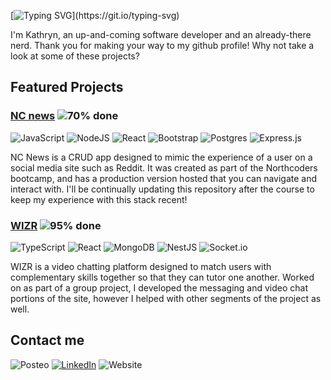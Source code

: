 [![Typing SVG](https://readme-typing-svg.demolab.com?font=Finlandica&size=30&pause=1000&color=FFCB12&vCenter=true&repeat=false&width=435&lines=Hello%2C+world!)](https://git.io/typing-svg)  

I'm Kathryn, an up-and-coming software developer and an already-there nerd. Thank you for making your way to my github profile! Why not take a look at some of these projects?

## Featured Projects

### [NC news](https://gentle-rabanadas-6dbca4.netlify.app/) ![70% done](https://markdone.org/progress/70.png)

![JavaScript](https://img.shields.io/badge/javascript-%23323330.svg?style=for-the-badge&logo=javascript&logoColor=%23F7DF1E)
![NodeJS](https://img.shields.io/badge/node.js-6DA55F?style=for-the-badge&logo=node.js&logoColor=white)
![React](https://img.shields.io/badge/react-%2320232a.svg?style=for-the-badge&logo=react&logoColor=%2361DAFB)
![Bootstrap](https://img.shields.io/badge/bootstrap-%238511FA.svg?style=for-the-badge&logo=bootstrap&logoColor=white)
![Postgres](https://img.shields.io/badge/postgres-%23316192.svg?style=for-the-badge&logo=postgresql&logoColor=white)
![Express.js](https://img.shields.io/badge/express.js-%23404d59.svg?style=for-the-badge&logo=express&logoColor=%2361DAFB)  

NC News is a CRUD app designed to mimic the experience of a user on a social media site such as Reddit. It was created as part of the Northcoders bootcamp, and has a production version hosted that you can navigate and interact with. I'll be continually updating this repository after the course to keep my experience with this stack recent!  


### [WIZR](https://heroic-hotteok-38d31a.netlify.app/) ![95% done](https://markdone.org/progress/95.png)    

![TypeScript](https://img.shields.io/badge/typescript-%23007ACC.svg?style=for-the-badge&logo=typescript&logoColor=white)
![React](https://img.shields.io/badge/react-%2320232a.svg?style=for-the-badge&logo=react&logoColor=%2361DAFB)
![MongoDB](https://img.shields.io/badge/MongoDB-%234ea94b.svg?style=for-the-badge&logo=mongodb&logoColor=white)
![NestJS](https://img.shields.io/badge/nestjs-%23E0234E.svg?style=for-the-badge&logo=nestjs&logoColor=white)
![Socket.io](https://img.shields.io/badge/Socket.io-black?style=for-the-badge&logo=socket.io&badgeColor=010101)  

WIZR is a video chatting platform designed to match users with complementary skills together so that they can tutor one another. Worked on as part of a group project, I developed the messaging and video chat portions of the site, however I helped with other segments of the project as well.

## Contact me

![Posteo](https://img.shields.io/badge/Email-kshbarge@posteo.net-green)
[![LinkedIn](https://img.shields.io/badge/LinkedIn-Kathryn_Barge-blue)](https://www.linkedin.com/in/kathryn-barge-8ab5b5264/)
![Website](https://img.shields.io/badge/Portfolio_Site-Coming_soon!-red)
